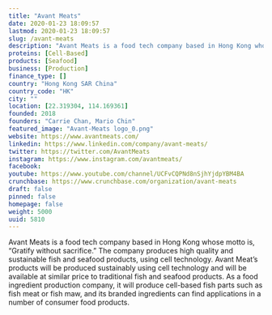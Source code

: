 ```yaml
---
title: "Avant Meats"
date: 2020-01-23 18:09:57
lastmod: 2020-01-23 18:09:57
slug: /avant-meats
description: "Avant Meats is a food tech company based in Hong Kong whose motto is, “Gratify without sacrifice.” The company produces high quality and sustainable fish and seafood products, using cell technology. Avant Meat’s products will be produced sustainably using cell technology and will be available at similar price to traditional fish and seafood products. As a food ingredient production company, it will produce cell-based fish parts such as fish meat or fish maw, and its branded ingredients can find applications in a number of consumer food products."
proteins: [Cell-Based]
products: [Seafood]
business: [Production]
finance_type: []
country: "Hong Kong SAR China"
country_code: "HK"
city: ""
location: [22.319304, 114.169361]
founded: 2018
founders: "Carrie Chan, Mario Chin"
featured_image: "Avant-Meats logo_0.png"
website: https://www.avantmeats.com/
linkedin: https://www.linkedin.com/company/avant-meats/
twitter: https://twitter.com/AvantMeats
instagram: https://www.instagram.com/avantmeats/
facebook: 
youtube: https://www.youtube.com/channel/UCFvCQPNd8nSjhYjdpYBM4BA
crunchbase: https://www.crunchbase.com/organization/avant-meats
draft: false
pinned: false
homepage: false
weight: 5000
uuid: 5810
---
```

Avant Meats is a food tech company based in Hong Kong whose motto is, “Gratify without sacrifice.” The company produces high quality and sustainable fish and seafood products, using cell technology. Avant Meat’s products will be produced sustainably using cell technology and will be available at similar price to traditional fish and seafood products. As a food ingredient production company, it will produce cell-based fish parts such as fish meat or fish maw, and its branded ingredients can find applications in a number of consumer food products.
